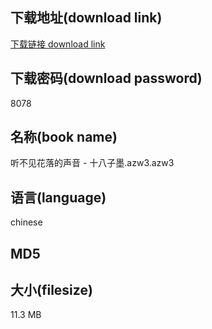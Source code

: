 ## 下载地址(download link)
[下载链接 download link](https://tutu365.netlify.app/?s=%E5%90%AC%E4%B8%8D%E8%A7%81%E8%8A%B1%E8%90%BD%E7%9A%84%E5%A3%B0%E9%9F%B3+-+%E5%8D%81%E5%85%AB%E5%AD%90%E5%A2%A8.azw3)

## 下载密码(download password)
8078

## 名称(book name)
听不见花落的声音 - 十八子墨.azw3.azw3

## 语言(language)
chinese

## MD5


## 大小(filesize)
11.3 MB
